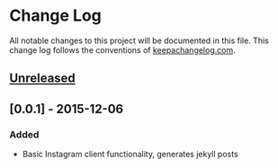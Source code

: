 # Change Log
All notable changes to this project will be documented in this file. This change log follows the conventions of [keepachangelog.com](http://keepachangelog.com/).

## [Unreleased][unreleased]

## [0.0.1] - 2015-12-06
### Added
- Basic Instagram client functionality, generates jekyll posts

[unreleased]: https://github.com/credmp/threesixfive/compare/0.0.1...HEAD
